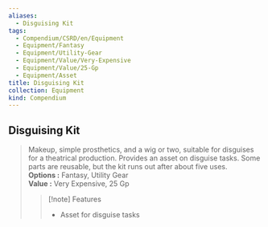 ```yaml
---
aliases:
  - Disguising Kit
tags:
  - Compendium/CSRD/en/Equipment
  - Equipment/Fantasy
  - Equipment/Utility-Gear
  - Equipment/Value/Very-Expensive
  - Equipment/Value/25-Gp
  - Equipment/Asset
title: Disguising Kit
collection: Equipment
kind: Compendium
---
```

## Disguising Kit  
  
>Makeup, simple prosthetics, and a wig or two, suitable for disguises for a theatrical production. Provides an asset on disguise tasks. Some parts are reusable, but the kit runs out after about five uses.  
> **Options :** Fantasy, Utility Gear  
> **Value :** Very Expensive, 25 Gp  
>>[!note] Features  
>> - Asset for disguise tasks